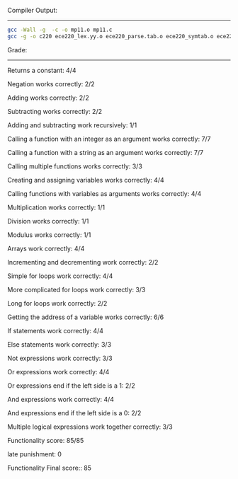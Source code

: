 Compiler Output:
****************

```sh
gcc -Wall -g  -c -o mp11.o mp11.c
gcc -g -o c220 ece220_lex.yy.o ece220_parse.tab.o ece220_symtab.o ece220_label.o mp11base.o mp11.o
```



Grade:

******

Returns a constant: 4/4

Negation works correctly: 2/2

Adding works correctly: 2/2

Subtracting works correctly: 2/2

Adding and subtracting work recursively: 1/1

Calling a function with an integer as an argument works correctly: 7/7

Calling a function with a string as an argument works correctly: 7/7

Calling multiple functions works correctly: 3/3

Creating and assigning variables works correctly: 4/4

Calling functions with variables as arguments works correctly: 4/4

Multiplication works correctly: 1/1

Division works correctly: 1/1

Modulus works correctly: 1/1

Arrays work correctly: 4/4

Incrementing and decrementing work correctly: 2/2

Simple for loops work correctly: 4/4

More complicated for loops work correctly: 3/3

Long for loops work correctly: 2/2

Getting the address of a variable works correctly: 6/6

If statements work correctly: 4/4

Else statements work correctly: 3/3

Not expressions work correctly: 3/3

Or expressions work correctly: 4/4

Or expressions end if the left side is a 1: 2/2

And expressions work correctly: 4/4

And expressions end if the left side is a 0: 2/2

Multiple logical expressions work together correctly: 3/3

Functionality score: 85/85


late punishment: 0

Functionality Final score:: 85
